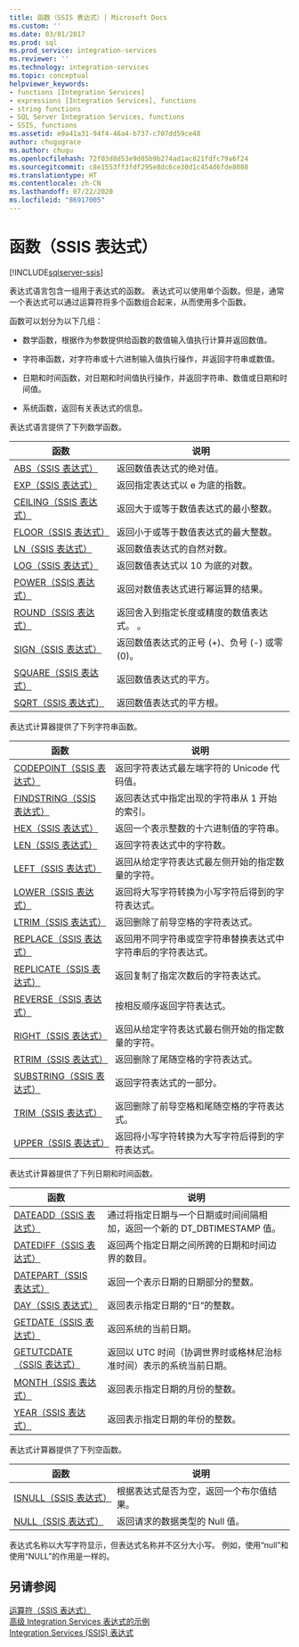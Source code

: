 ```yaml
---
title: 函数（SSIS 表达式）| Microsoft Docs
ms.custom: ''
ms.date: 03/01/2017
ms.prod: sql
ms.prod_service: integration-services
ms.reviewer: ''
ms.technology: integration-services
ms.topic: conceptual
helpviewer_keywords:
- functions [Integration Services]
- expressions [Integration Services], functions
- string functions
- SQL Server Integration Services, functions
- SSIS, functions
ms.assetid: e9a41a31-94f4-46a4-b737-c707dd59ce48
author: chugugrace
ms.author: chugu
ms.openlocfilehash: 72f03d8d53e9d85b9b274ad1ac821fdfc79a6f24
ms.sourcegitcommit: c8e1553ff3fdf295e8dc6ce30d1c454d6fde8088
ms.translationtype: HT
ms.contentlocale: zh-CN
ms.lasthandoff: 07/22/2020
ms.locfileid: "86917005"
---
```

# <a name="functions-ssis-expression"></a>函数（SSIS 表达式）

[!INCLUDE[sqlserver-ssis](../../includes/applies-to-version/sqlserver-ssis.md)]


  表达式语言包含一组用于表达式的函数。 表达式可以使用单个函数。但是，通常一个表达式可以通过运算符将多个函数组合起来，从而使用多个函数。  
  
 函数可以划分为以下几组：  
  
-   数学函数，根据作为参数提供给函数的数值输入值执行计算并返回数值。  
  
-   字符串函数，对字符串或十六进制输入值执行操作，并返回字符串或数值。  
  
-   日期和时间函数，对日期和时间值执行操作，并返回字符串、数值或日期和时间值。  
  
-   系统函数，返回有关表达式的信息。  
  
 表达式语言提供了下列数学函数。  
  
|函数|说明|  
|--------------|-----------------|  
|[ABS（SSIS 表达式）](../../integration-services/expressions/abs-ssis-expression.md)|返回数值表达式的绝对值。|  
|[EXP（SSIS 表达式）](../../integration-services/expressions/exp-ssis-expression.md)|返回指定表达式以 e 为底的指数。|  
|[CEILING（SSIS 表达式）](../../integration-services/expressions/ceiling-ssis-expression.md)|返回大于或等于数值表达式的最小整数。|  
|[FLOOR（SSIS 表达式）](../../integration-services/expressions/floor-ssis-expression.md)|返回小于或等于数值表达式的最大整数。|  
|[LN（SSIS 表达式）](../../integration-services/expressions/ln-ssis-expression.md)|返回数值表达式的自然对数。|  
|[LOG（SSIS 表达式）](../../integration-services/expressions/log-ssis-expression.md)|返回数值表达式以 10 为底的对数。|  
|[POWER（SSIS 表达式）](../../integration-services/expressions/power-ssis-expression.md)|返回对数值表达式进行幂运算的结果。|  
|[ROUND（SSIS 表达式）](../../integration-services/expressions/round-ssis-expression.md)|返回舍入到指定长度或精度的数值表达式。 。|  
|[SIGN（SSIS 表达式）](../../integration-services/expressions/sign-ssis-expression.md)|返回数值表达式的正号 (+)、负号 (-) 或零 (0)。|  
|[SQUARE（SSIS 表达式）](../../integration-services/expressions/square-ssis-expression.md)|返回数值表达式的平方。|  
|[SQRT（SSIS 表达式）](../../integration-services/expressions/sqrt-ssis-expression.md)|返回数值表达式的平方根。|  
  
 表达式计算器提供了下列字符串函数。  
  
|函数|说明|  
|--------------|-----------------|  
|[CODEPOINT（SSIS 表达式）](../../integration-services/expressions/codepoint-ssis-expression.md)|返回字符表达式最左端字符的 Unicode 代码值。|  
|[FINDSTRING（SSIS 表达式）](../../integration-services/expressions/findstring-ssis-expression.md)|返回表达式中指定出现的字符串从 1 开始的索引。|  
|[HEX（SSIS 表达式）](../../integration-services/expressions/hex-ssis-expression.md)|返回一个表示整数的十六进制值的字符串。|  
|[LEN（SSIS 表达式）](../../integration-services/expressions/len-ssis-expression.md)|返回字符表达式中的字符数。|  
|[LEFT（SSIS 表达式）](../../integration-services/expressions/left-ssis-expression.md)|返回从给定字符表达式最左侧开始的指定数量的字符。|  
|[LOWER（SSIS 表达式）](../../integration-services/expressions/lower-ssis-expression.md)|返回将大写字符转换为小写字符后得到的字符表达式。|  
|[LTRIM（SSIS 表达式）](../../integration-services/expressions/ltrim-ssis-expression.md)|返回删除了前导空格的字符表达式。|  
|[REPLACE（SSIS 表达式）](../../integration-services/expressions/replace-ssis-expression.md)|返回用不同字符串或空字符串替换表达式中字符串后的字符表达式。|  
|[REPLICATE（SSIS 表达式）](../../integration-services/expressions/replicate-ssis-expression.md)|返回复制了指定次数后的字符表达式。|  
|[REVERSE（SSIS 表达式）](../../integration-services/expressions/reverse-ssis-expression.md)|按相反顺序返回字符表达式。|  
|[RIGHT（SSIS 表达式）](../../integration-services/expressions/right-ssis-expression.md)|返回从给定字符表达式最右侧开始的指定数量的字符。|  
|[RTRIM（SSIS 表达式）](../../integration-services/expressions/rtrim-ssis-expression.md)|返回删除了尾随空格的字符表达式。|  
|[SUBSTRING（SSIS 表达式）](../../integration-services/expressions/substring-ssis-expression.md)|返回字符表达式的一部分。|  
|[TRIM（SSIS 表达式）](../../integration-services/expressions/trim-ssis-expression.md)|返回删除了前导空格和尾随空格的字符表达式。|  
|[UPPER（SSIS 表达式）](../../integration-services/expressions/upper-ssis-expression.md)|返回将小写字符转换为大写字符后得到的字符表达式。|  
  
 表达式计算器提供了下列日期和时间函数。  
  
|函数|说明|  
|--------------|-----------------|  
|[DATEADD（SSIS 表达式）](../../integration-services/expressions/dateadd-ssis-expression.md)|通过将指定日期与一个日期或时间间隔相加，返回一个新的 DT_DBTIMESTAMP 值。|  
|[DATEDIFF（SSIS 表达式）](../../integration-services/expressions/datediff-ssis-expression.md)|返回两个指定日期之间所跨的日期和时间边界的数目。|  
|[DATEPART（SSIS 表达式）](../../integration-services/expressions/datepart-ssis-expression.md)|返回一个表示日期的日期部分的整数。|  
|[DAY（SSIS 表达式）](../../integration-services/expressions/day-ssis-expression.md)|返回表示指定日期的“日”的整数。|  
|[GETDATE（SSIS 表达式）](../../integration-services/expressions/getdate-ssis-expression.md)|返回系统的当前日期。|  
|[GETUTCDATE（SSIS 表达式）](../../integration-services/expressions/getutcdate-ssis-expression.md)|返回以 UTC 时间（协调世界时或格林尼治标准时间）表示的系统当前日期。|  
|[MONTH（SSIS 表达式）](../../integration-services/expressions/month-ssis-expression.md)|返回表示指定日期的月份的整数。|  
|[YEAR（SSIS 表达式）](../../integration-services/expressions/year-ssis-expression.md)|返回表示指定日期的年份的整数。|  
  
 表达式计算器提供了下列空函数。  
  
|函数|说明|  
|--------------|-----------------|  
|[ISNULL（SSIS 表达式）](../../integration-services/expressions/isnull-ssis-expression.md)|根据表达式是否为空，返回一个布尔值结果。|  
|[NULL（SSIS 表达式）](../../integration-services/expressions/null-ssis-expression.md)|返回请求的数据类型的 Null 值。|  
  
 表达式名称以大写字符显示，但表达式名称并不区分大小写。 例如，使用“null”和使用“NULL”的作用是一样的。  
  
## <a name="see-also"></a>另请参阅  
 [运算符（SSIS 表达式）](../../integration-services/expressions/operators-ssis-expression.md)   
 [高级 Integration Services 表达式的示例](../../integration-services/expressions/examples-of-advanced-integration-services-expressions.md)   
 [Integration Services (SSIS) 表达式](../../integration-services/expressions/integration-services-ssis-expressions.md)  
  
  
